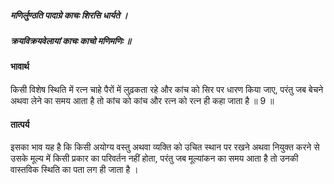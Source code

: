 ##### मणिर्लुण्ठति पादाग्रे काचः शिरसि धार्यते ।
##### क्रयविक्रयवेलायां काचः काचो मणिमणिः ॥

#### भावार्थ

किसी विशेष स्थिति में रत्न चाहे पैरों में लुढ़कता रहे और कांच को सिर पर धारण किया जाए, परंतु जब बेचने अथवा लेने का समय आता है तो कांच को कांच और रत्न को रत्न ही कहा जाता है ॥ 9 ॥

#### तात्पर्य

इसका भाव यह है कि किसी अयोग्य वस्तु अथवा व्यक्ति को उचित स्थान पर रखने अथवा नियुक्त करने से उसके मूल्य में किसी प्रकार का परिवर्तन नहीं होता, परंतु जब मूल्यांकन का समय आता है तो उनकी वास्तविक स्थिति का पता लग ही जाता है ।